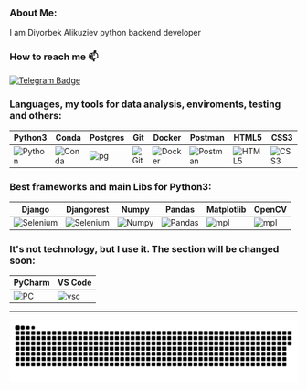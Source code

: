 ### About Me: 

I am Diyorbek Alikuziev python backend developer

### How to reach me :mailbox:
[![Telegram Badge](https://img.shields.io/badge/Telegram-blue?style=flat&logo=telegram&logoColor=white)](https://t.me/dalikuziev)

<div>
  
### Languages, my tools for data analysis, enviroments, testing and others:
| Python3 | Conda | Postgres | Git | Docker | Postman | HTML5 | CSS3 |
|----------|----------|----------|----------|----------|----------|----------|----------|
|  <img src="https://github.com/dalikuziev/devicon/blob/master/icons/python/python-original.svg" title="Python"  alt="Python" width="55" height="55"/> |<img src="https://github.com/dalikuziev/devicon/blob/master/icons/anaconda/anaconda-original-wordmark.svg" title="Anaconda" alt="Conda" width="55" height="55"/>|<img src="https://github.com/dalikuziev/devicon/blob/master/icons/postgresql/postgresql-original.svg" title="pg" alt="pg" width="55" height="55"/>|<img src="https://github.com/dalikuziev/devicon/blob/master/icons/git/git-original-wordmark.svg" title="Git" alt="Git" width="55" height="55"/>|<img src="https://github.com/dalikuziev/devicon/blob/master/icons/docker/docker-original-wordmark.svg" title="Docker" alt="Docker" width="55" height="55"/>|<img src="https://github.com/dalikuziev/devicon/blob/master/icons/postman/postman-original-wordmark.svg" title="Postman" alt="Postman" width="55" height="55"/>|<img src="https://github.com/dalikuziev/devicon/blob/master/icons/html5/html5-original-wordmark.svg" title="HTML5" alt="HTML5" width="55" height="55"/>|<img src="https://github.com/dalikuziev/devicon/blob/master/icons/css3/css3-original-wordmark.svg" title="CSS3" alt="CSS3" width="55" height="55"/>|

### Best frameworks and main Libs for Python3:
| Django | Djangorest | Numpy | Pandas | Matplotlib | OpenCV |
|----------|----------|----------|----------|----------|----------|
|  <img src="https://github.com/dalikuziev/devicon/blob/master/icons/django/django-plain.svg" title="Selenium"  alt="Selenium" width="55" height="55"/>|  <img src="https://github.com/dalikuziev/devicon/blob/master/icons/djangorest/djangorest-original-wordmark.svg" title="Selenium"  alt="Selenium" width="55" height="55"/>|  <img src="https://github.com/dalikuziev/devicon/blob/master/icons/numpy/numpy-original-wordmark.svg" title="Numpy" alt="Numpy" width="55" height="55"/>|  <img src="https://github.com/dalikuziev/devicon/blob/master/icons/pandas/pandas-original.svg" title="Pandas" alt="Pandas" width="55" height="55"/>|  <img src="https://github.com/dalikuziev/devicon/blob/master/icons/matplotlib/matplotlib-original.svg" title="mpl" alt="mpl" width="55" height="55"/>| <img src="https://github.com/dalikuziev/devicon/blob/master/icons/opencv/opencv-original.svg" title="mpl" alt="mpl" width="55" height="55"/>|

### It's not technology, but I use it. The section will be changed soon:
| PyCharm | VS Code |
|----------|----------|
|  <img src="https://github.com/dalikuziev/devicon/blob/master/icons/pycharm/pycharm-original.svg" title="PC" alt="PC" width="30" height="30"/>|  <img src="https://github.com/dalikuziev/devicon/blob/master/icons/vscode/vscode-original-wordmark.svg" title="vsc" alt="vsc" width="30" height="30"/>|

</div>

---

<p align="center">
 <img width="1000" src="snake.svg" alt="snake"/>
</p>
